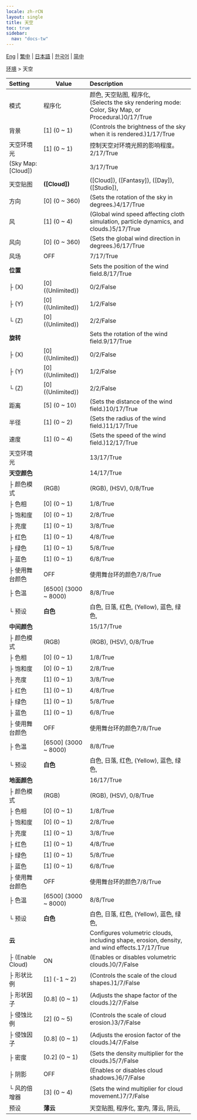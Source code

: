 ```yaml
---
locale: zh-rCN
layout: single
title: 天空
toc: true
sidebar:
  nav: "docs-tw"
---
```

[Eng](/dancexr/menu/2025.4/scene/sky) | [繁中](/tw/dancexr/menu/2025.4/scene/sky) | [日本語](/jp/dancexr/menu/2025.4/scene/sky) | [한국어](/kr/dancexr/menu/2025.4/scene/sky) | [简中](/zh/dancexr/menu/2025.4/scene/sky)

[环境](../menu#环境) > 天空



| Setting | Value | Description |
| :--- | --- | :--- |
| 模式 | 程序化 | 颜色, 天空贴图, 程序化, <br/>(Selects the sky rendering mode: Color, Sky Map, or Procedural.)0/17/True
| 背景 | [1] (0 ~ 1) | (Controls the brightness of the sky when it is rendered.)1/17/True
| 天空环境光 | [1] (0 ~ 1) | 控制天空对环境光照的影响程度。2/17/True
| (Sky Map: [Cloud]) || 3/17/True
| 天空贴图 | **([Cloud])** | ([Cloud]), ([Fantasy]), ([Day]), ([Studio]),  |
| 方向 | [0] (0 ~ 360) | (Sets the rotation of the sky in degrees.)4/17/True
| 风 | [1] (0 ~ 4) | (Global wind speed affecting cloth simulation, particle dynamics, and clouds.)5/17/True
| 风向 | [0] (0 ~ 360) | (Sets the global wind direction in degrees.)6/17/True
| 风场 | OFF | 7/17/True
| **位置** | | Sets the position of the wind field.8/17/True
| ├ (X) | [0] ((Unlimited)) | 0/2/False
| ├ (Y) | [0] ((Unlimited)) | 1/2/False
| └ (Z) | [0] ((Unlimited)) | 2/2/False
| **旋转** | | Sets the rotation of the wind field.9/17/True
| ├ (X) | [0] ((Unlimited)) | 0/2/False
| ├ (Y) | [0] ((Unlimited)) | 1/2/False
| └ (Z) | [0] ((Unlimited)) | 2/2/False
| 距离 | [5] (0 ~ 10) | (Sets the distance of the wind field.)10/17/True
| 半径 | [1] (0 ~ 2) | (Sets the radius of the wind field.)11/17/True
| 速度 | [1] (0 ~ 4) | (Sets the speed of the wind field.)12/17/True
| 天空环境光 || 13/17/True
| **天空颜色** | | 14/17/True
| ├ 颜色模式 | (RGB) | (RGB), (HSV), 0/8/True
| ├ 色相 | [0] (0 ~ 1) | 1/8/True
| ├ 饱和度 | [0] (0 ~ 1) | 2/8/True
| ├ 亮度 | [1] (0 ~ 1) | 3/8/True
| ├ 红色 | [1] (0 ~ 1) | 4/8/True
| ├ 绿色 | [1] (0 ~ 1) | 5/8/True
| ├ 蓝色 | [1] (0 ~ 1) | 6/8/True
| ├ 使用舞台颜色 | OFF | 使用舞台环的颜色7/8/True
| ├ 色温 | [6500] (3000 ~ 8000) | 8/8/True
| └ 预设 | **白色** | 白色, 日落, 红色, (Yellow), 蓝色, 绿色,  |
| **中间颜色** | | 15/17/True
| ├ 颜色模式 | (RGB) | (RGB), (HSV), 0/8/True
| ├ 色相 | [0] (0 ~ 1) | 1/8/True
| ├ 饱和度 | [0] (0 ~ 1) | 2/8/True
| ├ 亮度 | [1] (0 ~ 1) | 3/8/True
| ├ 红色 | [1] (0 ~ 1) | 4/8/True
| ├ 绿色 | [1] (0 ~ 1) | 5/8/True
| ├ 蓝色 | [1] (0 ~ 1) | 6/8/True
| ├ 使用舞台颜色 | OFF | 使用舞台环的颜色7/8/True
| ├ 色温 | [6500] (3000 ~ 8000) | 8/8/True
| └ 预设 | **白色** | 白色, 日落, 红色, (Yellow), 蓝色, 绿色,  |
| **地面颜色** | | 16/17/True
| ├ 颜色模式 | (RGB) | (RGB), (HSV), 0/8/True
| ├ 色相 | [0] (0 ~ 1) | 1/8/True
| ├ 饱和度 | [0] (0 ~ 1) | 2/8/True
| ├ 亮度 | [1] (0 ~ 1) | 3/8/True
| ├ 红色 | [1] (0 ~ 1) | 4/8/True
| ├ 绿色 | [1] (0 ~ 1) | 5/8/True
| ├ 蓝色 | [1] (0 ~ 1) | 6/8/True
| ├ 使用舞台颜色 | OFF | 使用舞台环的颜色7/8/True
| ├ 色温 | [6500] (3000 ~ 8000) | 8/8/True
| └ 预设 | **白色** | 白色, 日落, 红色, (Yellow), 蓝色, 绿色,  |
| **云** | | Configures volumetric clouds, including shape, erosion, density, and wind effects.17/17/True
| ├ (Enable Cloud) | ON | (Enables or disables volumetric clouds.)0/7/False
| ├ 形状比例 | [1] (-1 ~ 2) | (Controls the scale of the cloud shapes.)1/7/False
| ├ 形状因子 | [0.8] (0 ~ 1) | (Adjusts the shape factor of the clouds.)2/7/False
| ├ 侵蚀比例 | [2] (0 ~ 5) | (Controls the scale of cloud erosion.)3/7/False
| ├ 侵蚀因子 | [0.8] (0 ~ 1) | (Adjusts the erosion factor of the clouds.)4/7/False
| ├ 密度 | [0.2] (0 ~ 1) | (Sets the density multiplier for the clouds.)5/7/False
| ├ 阴影 | OFF | (Enables or disables cloud shadows.)6/7/False
| └ 风的倍增器 | [3] (0 ~ 4) | (Sets the wind multiplier for cloud movement.)7/7/False
| 预设 | **薄云** | 天空贴图, 程序化, 室内, 薄云, 阴云,  |
